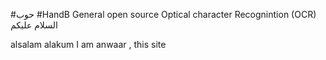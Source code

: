 #حوب 
#HandB 
 General open source Optical character Recognintion (OCR)
السلام عليكم 

alsalam alakum
I am anwaar , this site 
